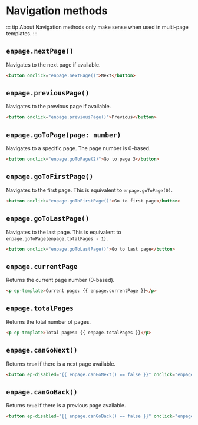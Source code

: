 # Navigation methods

::: tip About
Navigation methods only make sense when used in multi-page templates.
:::

## `enpage.nextPage()`

Navigates to the next page if available.

```html
<button onclick="enpage.nextPage()">Next</button>
```


## `enpage.previousPage()`

Navigates to the previous page if available.

```html
<button onclick="enpage.previousPage()">Previous</button>
```


## `enpage.goToPage(page: number)`

Navigates to a specific page. The page number is 0-based.

```html
<button onclick="enpage.goToPage(2)">Go to page 3</button>
```

## `enpage.goToFirstPage()`

Navigates to the first page. This is equivalent to `enpage.goToPage(0)`.

```html
<button onclick="enpage.goToFirstPage()">Go to first page</button>
```

## `enpage.goToLastPage()`

Navigates to the last page.
This is equivalent to `enpage.goToPage(enpage.totalPages - 1)`.

```html
<button onclick="enpage.goToLastPage()">Go to last page</button>
```

## `enpage.currentPage`

Returns the current page number (0-based).

```html
<p ep-template>Current page: {{ enpage.currentPage }}</p>
```

## `enpage.totalPages`

Returns the total number of pages.

```html
<p ep-template>Total pages: {{ enpage.totalPages }}</p>
```

## `enpage.canGoNext()`

Returns `true` if there is a next page available.

```html
<button ep-disabled="{{ enpage.canGoNext() == false }}" onclick="enpage.nextPage()">Next</button>
```


## `enpage.canGoBack()`

Returns `true` if there is a previous page available.


```html
<button ep-disabled="{{ enpage.canGoBack() == false }}" onclick="enpage.previousPage()">Previous</button>
```
